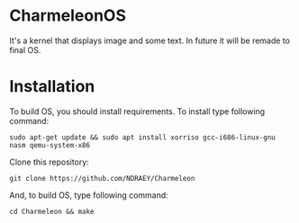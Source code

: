 # CharmeleonOS
It's a kernel that displays image and some text.
In future it will be remade to final OS.

# Installation
To build OS, you should install requirements.
To install type following command:

`sudo apt-get update && sudo apt install xorriso gcc-i686-linux-gnu nasm qemu-system-x86`

Clone this repository:

`git clone https://github.com/NDRAEY/Charmeleon`

And, to build OS, type following command:

`cd Charmeleon && make`